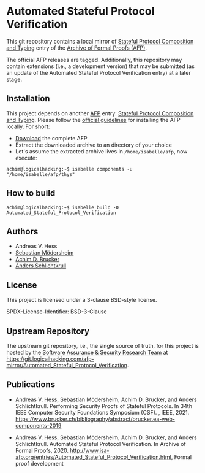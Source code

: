 # Automated Stateful Protocol Verification

This git repository contains a local mirror of
[Stateful Protocol Composition and Typing](https://www.isa-afp.org/entries/Automated_Stateful_Protocol_Verification.html)
entry of the
[Archive of Formal Proofs (AFP)](https://www.isa-afp.org).

The official AFP releases are tagged. Additionally, this repository
may contain extensions (i.e., a development version) that may be
submitted (as an update of the Automated Stateful Protocol Verification
entry) at a later stage.

## Installation

This project depends on another [AFP](https://www.isa-afp.org) entry: 
[Stateful Protocol Composition and Typing](https://www.isa-afp.org/entries/Stateful_Protocol_Composition_and_Typing.html). 
Please follow the [official guidelines](https://www.isa-afp.org/using.shtml)
for installing the AFP locally. For short:
* [Download](https://www.isa-afp.org/release/afp-current.tar.gz) the complete AFP
* Extract the downloaded archive to an directory of your choice
* Let's assume the extracted archive lives in `/home/isabelle/afp`, now execute:

```console
achim@logicalhacking:~$ isabelle components -u "/home/isabelle/afp/thys"
```

## How to build

```console
achim@logicalhacking:~$ isabelle build -D Automated_Stateful_Protocol_Verification
```

## Authors

* Andreas V. Hess
* [Sebastian Mödersheim](https://people.compute.dtu.dk/samo/)
* [Achim D. Brucker](http://www.brucker.ch/)
* [Anders Schlichtkrull](https://people.compute.dtu.dk/andschl/)

## License

This project is licensed under a 3-clause BSD-style license.

SPDX-License-Identifier: BSD-3-Clause

## Upstream Repository

The upstream git repository, i.e., the single source of truth, for this project is hosted 
by the [Software Assurance & Security Research Team](https://logicalhacking.com) at
<https://git.logicalhacking.com/afp-mirror/Automated_Stateful_Protocol_Verification>.

## Publications

* Andreas V. Hess, Sebastian Mödersheim, Achim D. Brucker, and Anders
  Schlichtkrull. Performing Security Proofs of Stateful Protocols. In
  34th IEEE Computer Security Foundations Symposium (CSF). , IEEE,
  2021.
  https://www.brucker.ch/bibliography/abstract/brucker.ea-web-components-2019

* Andreas V. Hess, Sebastian Mödersheim, Achim D. Brucker, and Anders
  Schlichtkrull. Automated Stateful Protocol Verification. In Archive 
  of Formal Proofs, 2020. 
  <http://www.isa-afp.org/entries/Automated_Stateful_Protocol_Verification.html>, 
  Formal proof development
